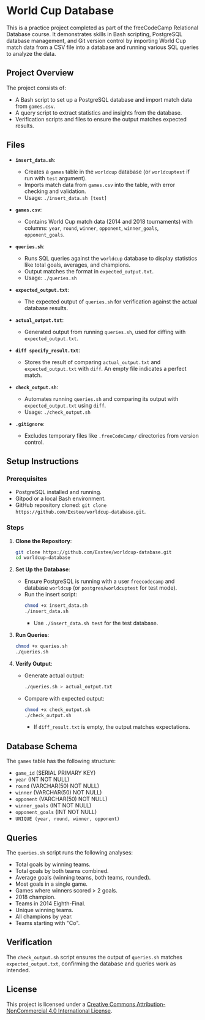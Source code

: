 # World Cup Database

This is a practice project completed as part of the freeCodeCamp Relational Database course. It demonstrates skills in Bash scripting, PostgreSQL database management, and Git version control by importing World Cup match data from a CSV file into a database and running various SQL queries to analyze the data.

## Project Overview

The project consists of:
- A Bash script to set up a PostgreSQL database and import match data from `games.csv`.
- A query script to extract statistics and insights from the database.
- Verification scripts and files to ensure the output matches expected results.

## Files

- **`insert_data.sh`**:
  - Creates a `games` table in the `worldcup` database (or `worldcuptest` if run with `test` argument).
  - Imports match data from `games.csv` into the table, with error checking and validation.
  - Usage: `./insert_data.sh [test]`

- **`games.csv`**:
  - Contains World Cup match data (2014 and 2018 tournaments) with columns: `year`, `round`, `winner`, `opponent`, `winner_goals`, `opponent_goals`.

- **`queries.sh`**:
  - Runs SQL queries against the `worldcup` database to display statistics like total goals, averages, and champions.
  - Output matches the format in `expected_output.txt`.
  - Usage: `./queries.sh`

- **`expected_output.txt`**:
  - The expected output of `queries.sh` for verification against the actual database results.

- **`actual_output.txt`**:
  - Generated output from running `queries.sh`, used for diffing with `expected_output.txt`.

- **`diff specify_result.txt`**:
  - Stores the result of comparing `actual_output.txt` and `expected_output.txt` with `diff`. An empty file indicates a perfect match.

- **`check_output.sh`**:
  - Automates running `queries.sh` and comparing its output with `expected_output.txt` using `diff`.
  - Usage: `./check_output.sh`

- **`.gitignore`**:
  - Excludes temporary files like `.freeCodeCamp/` directories from version control.

## Setup Instructions

### Prerequisites
- PostgreSQL installed and running.
- Gitpod or a local Bash environment.
- GitHub repository cloned: `git clone https://github.com/Exstee/worldcup-database.git`.

### Steps
1. **Clone the Repository**:
   ```bash
   git clone https://github.com/Exstee/worldcup-database.git
   cd worldcup-database
   ```

2. **Set Up the Database**:
   - Ensure PostgreSQL is running with a user `freecodecamp` and database `worldcup` (or `postgres`/`worldcuptest` for test mode).
   - Run the insert script:
     ```bash
     chmod +x insert_data.sh
     ./insert_data.sh
     ```
     - Use `./insert_data.sh test` for the test database.

3. **Run Queries**:
   ```bash
   chmod +x queries.sh
   ./queries.sh
   ```

4. **Verify Output**:
   - Generate actual output:
     ```bash
     ./queries.sh > actual_output.txt
     ```
   - Compare with expected output:
     ```bash
     chmod +x check_output.sh
     ./check_output.sh
     ```
     - If `diff_result.txt` is empty, the output matches expectations.

## Database Schema

The `games` table has the following structure:
- `game_id` (SERIAL PRIMARY KEY)
- `year` (INT NOT NULL)
- `round` (VARCHAR(50) NOT NULL)
- `winner` (VARCHAR(50) NOT NULL)
- `opponent` (VARCHAR(50) NOT NULL)
- `winner_goals` (INT NOT NULL)
- `opponent_goals` (INT NOT NULL)
- `UNIQUE (year, round, winner, opponent)`

## Queries

The `queries.sh` script runs the following analyses:
- Total goals by winning teams.
- Total goals by both teams combined.
- Average goals (winning teams, both teams, rounded).
- Most goals in a single game.
- Games where winners scored > 2 goals.
- 2018 champion.
- Teams in 2014 Eighth-Final.
- Unique winning teams.
- All champions by year.
- Teams starting with "Co".

## Verification

The `check_output.sh` script ensures the output of `queries.sh` matches `expected_output.txt`, confirming the database and queries work as intended.

## License

This project is licensed under a [Creative Commons Attribution-NonCommercial 4.0 International License](https://creativecommons.org/licenses/by-nc/4.0/).
```
